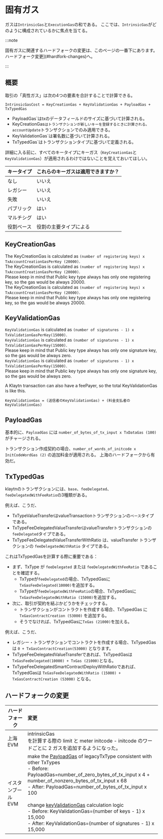 # 固有ガス

ガスは`IntrinsicGas`と`ExecutionGas`の和である。 ここでは、`IntrinsicGas`がどのように構成されているかに焦点を当てる。

:::note

固有ガスに関連するハードフォークの変更は、このページの一番下にあります。 ハードフォーク変更](#hardfork-changes)へ。

:::

## 概要

取引の「真性ガス」は次の4つの要素を合計することで計算できる。

```
IntrinsicGasCost = KeyCreationGas + KeyValidationGas + PayloadGas + TxTypedGas
```

- PayloadGas\`はtxのデータフィールドのサイズに基づいて計算される。
- KeyCreationGas`はトランザクションが新しいキーを登録するときに計算される。 accountUpdate`トランザクションでのみ適用できる。
- KeyValidationGas\`は署名数に基づいて計算される。
- TxTypedGas\`はトランザクションタイプに基づいて定義される。

詳細に入る前に、すべてのキータイプにキーガス（`KeyCreationGas`と`KeyValidationGas`）が適用されるわけではないことを覚えておいてほしい。

| キータイプ | これらのキーガスは適用できますか？ |
| :---- | :---------------- |
| なし    | いいえ               |
| レガシー  | いいえ               |
| 失敗    | いいえ               |
| パブリック | はい                |
| マルチシグ | はい                |
| 役割ベース | 役割の主要タイプによる       |

## KeyCreationGas <a id="keycreationgas"></a>

The KeyCreationGas is calculated as `(number of registering keys) x TxAccountCreationGasPerKey (20000)`.\
The KeyCreationGas is calculated as `(number of registering keys) x TxAccountCreationGasPerKey (20000)`.\
Please keep in mind that Public key type always has only one registering key, so the gas would be always 20000.\
The KeyCreationGas is calculated as `(number of registering keys) x TxAccountCreationGasPerKey (20000)`.\
Please keep in mind that Public key type always has only one registering key, so the gas would be always 20000.

## KeyValidationGas <a id="keyvalidationgas"></a>

`KeyValidationGas` is calculated as `(number of signatures - 1) x TxValidationGasPerKey(15000)`.\
`KeyValidationGas` is calculated as `(number of signatures - 1) x TxValidationGasPerKey(15000)`.\
Please keep in mind that Public key type always has only one signature key, so the gas would be always zero.\
`KeyValidationGas` is calculated as `(number of signatures - 1) x TxValidationGasPerKey(15000)`.\
Please keep in mind that Public key type always has only one signature key, so the gas would be always zero.

A Klaytn transaction can also have a feePayer, so the total KeyValidationGas is like this.

```
KeyValidationGas = (送信者のKeyValidationGas) + (料金支払者のKeyValidationGas)
```

## PayloadGas <a id="payloadgas"></a>

基本的に、`PayloadGas` には `number_of_bytes_of_tx_input x TxDataGas (100)` がチャージされる。

トランザクション作成契約の場合、`number_of_words_of_initcode x InitCodeWordGas (2)` の追加料金が適用される。 上海のハードフォークから有効だ。

## TxTypedGas <a id="txtypedgas"></a>

klaytnのトランザクションには、`base`、`feeDelegated`、`feeDelegatedWithFeeRatio`の3種類がある。

例えば、こうだ、

- TxTypeValueTransferはvalueTransactionトランザクションの`ベース`タイプである。
- TxTypeFeeDelegatedValueTransferはvalueTransferトランザクションの`feeDelegated`タイプである。
- TxTypeFeeDelegatedValueTransferWithRatio は、valueTransfer トランザクションの `feeDelegatedWithRatio` タイプである。

これはTxTypedGasを計算する際に重要である：

- まず、TxType が `feeDelegated` または `feeDelegatedWithFeeRatio` であることを確認する。
  - TxTypeが`feeDelegated`の場合、TxTypedGasに`TxGasFeeDelegated(10000)`を追加する。
  - TxTypeが`feeDelegatedWithFeeRatio`の場合、TxTypedGasに`TxGasFeeDelegatedWithRatio (15000)`を追加する。
- 次に、取引が契約を結ぶかどうかをチェックする。
  - トランザクションがコントラクトを作成する場合、TxTypedGas に `TxGasContractCreation (53000)` を追加する。
  - そうでなければ、TxTypedGasに`TxGas (21000)`を加える。

例えば、こうだ、

- レガシー・トランザクションでコントラクトを作成する場合、TxTypedGasは `0 + TxGasContractCreation(53000)` となります。
- TxTypeFeeDelegatedValueTransferであれば、TxTypedGasは`TxGasFeeDelegated(10000) + TxGas (21000)`となる。
- TxTypeFeeDelegatedSmartContractDeployWithRatioであれば、TxTypedGasは `TxGasFeeDelegatedWithRatio (15000) + TxGasContractCreation (53000)` となる。

## ハードフォークの変更

| ハードフォーク    | 変更                                                                                                                                                                                                                                                                                                                                                                                                                                                                                                                                                                                                                                                                                                                                                                                                                                                                                                                                      |
| ---------- | :-------------------------------------------------------------------------------------------------------------------------------------------------------------------------------------------------------------------------------------------------------------------------------------------------------------------------------------------------------------------------------------------------------------------------------------------------------------------------------------------------------------------------------------------------------------------------------------------------------------------------------------------------------------------------------------------------------------------------------------------------------------------------------------------------------------------------------------------------------------------------------------------------------------------------------------- |
| 上海EVM      | intrinsicGas<br/> を計算する際の limit と meter initcode - initcode のワードごとに 2 ガスを追加するようになった。                                                                                                                                                                                                                                                                                                                                                                                                                                                                                                                                                                                                                                                                                                                                                                                                                                                    |
| イスタンブールEVM | make the [PayloadGas](#payloadgas) of legacyTxType consistent with other TxTypes<br/>- Before: PayloadGas=number_of_zero_bytes_of_tx_input x 4 + number_of_nonzero_bytes_of_tx_input x 68 <br/> - After: PayloadGas=number_of_bytes_of_tx_input x 100<br/><br/>change [keyValidationGas](#keyvalidationgas) calculation logic<br/>- Before: KeyValidationGas=(number of keys - 1) x 15,000<br/>- After: KeyValidationGas=(number of signatures - 1) x 15,000 |
